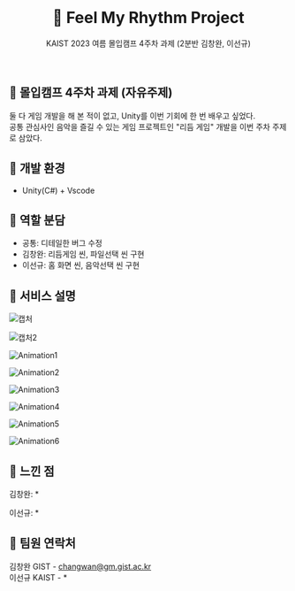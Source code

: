 <br />
<div align="center">
  <a href="https://github.com/othneildrew/Best-README-Template">
  </a>

  <h1 align="center">🎵 Feel My Rhythm Project</h1>

  <p align="center">
    KAIST 2023 여름 몰입캠프 4주차 과제 (2분반 김창완, 이선규)  
  <br />
  <br />
  <br />
  </p>
</div>

## :pushpin: 몰입캠프 4주차 과제 (자유주제)

둘 다 게임 개발을 해 본 적이 없고, Unity를 이번 기회에 한 번 배우고 싶었다.  
공통 관심사인 음악을 즐길 수 있는 게임 프로젝트인 "리듬 게임" 개발을 이번 주차 주제로 삼았다.  

## :pushpin: 개발 환경

- Unity(C#) + Vscode

## :pushpin: 역할 분담

- 공통: 디테일한 버그 수정
- 김창완: 리듬게임 씬, 파일선택 씬 구현
- 이선규: 홈 화면 씬, 음악선택 씬 구현

## :pushpin: 서비스 설명
![캡처](https://github.com/changwann/madcamp_week4_2/assets/122224659/a14329a5-6dd3-4b27-bc6b-a9fd3a016778)  

![캡처2](https://github.com/changwann/madcamp_week4_2/assets/122224659/1272d738-b7e7-41d7-bd28-6c5b5d699e8a)  

![Animation1](https://github.com/changwann/madcamp_week4_2/assets/122224659/9bcca8a9-120a-47ba-b23d-053049dab106)  

![Animation2](https://github.com/changwann/madcamp_week4_2/assets/122224659/968d13c6-7fe3-4cc8-8233-002ca9418dc3)  

![Animation3](https://github.com/changwann/madcamp_week4_2/assets/122224659/c79d08c3-3373-4c63-841e-078855ae5851)  

![Animation4](https://github.com/changwann/madcamp_week4_2/assets/122224659/30790d35-81dc-4b5b-8cb4-72989b45edc8)  

![Animation5](https://github.com/changwann/madcamp_week4_2/assets/122224659/780be57f-58c5-4c55-ba92-592fece00801)  

![Animation6](https://github.com/changwann/madcamp_week4_2/assets/122224659/f910695f-4c83-4d1c-bfb3-6ea40b36789a)  


## :pushpin: 느낀 점

김창완: *

이선규: *

## :pushpin: 팀원 연락처

김창완 GIST - changwan@gm.gist.ac.kr  
이선규 KAIST - *
